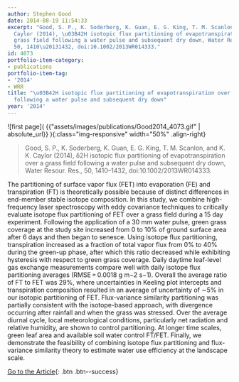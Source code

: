 ```yaml
---
author: Stephen Good
date: 2014-08-19 11:54:33
excerpt: "Good, S. P., K. Soderberg, K. Guan, E. G. King, T. M. Scanlon, and K. K.
  Caylor (2014), \u03B42H isotopic flux partitioning of evapotranspiration over a
  grass field following a water pulse and subsequent dry down, Water Resour. Res.,
  50, 1410\u20131432, doi:10.1002/2013WR014333."
id: 4073
portfolio-item-category:
- publications
portfolio-item-tag:
- '2014'
- WRR
title: "\u03B42H isotopic flux partitioning of evapotranspiration over a grass field
  following a water pulse and subsequent dry down"
year: '2014'
---
```


![first page]( {{"assets/images/publications/Good2014_4073.gif" | absolute_url}} ){:class="img-responsive" width="50%" .align-right}

> Good, S. P., K. Soderberg, K. Guan, E. G. King, T. M. Scanlon, and K. K. Caylor (2014), δ2H isotopic flux partitioning of evapotranspiration over a grass field following a water pulse and subsequent dry down, Water Resour. Res., 50, 1410–1432, doi:10.1002/2013WR014333.


The partitioning of surface vapor flux (FET) into evaporation (FE) and transpiration (FT) is theoretically possible because of distinct differences in end-member stable isotope composition. In this study, we combine high-frequency laser spectroscopy with eddy covariance techniques to critically evaluate isotope flux partitioning of FET over a grass field during a 15 day experiment. Following the application of a 30 mm water pulse, green grass coverage at the study site increased from 0 to 10% of ground surface area after 6 days and then began to senesce. Using isotope flux partitioning, transpiration increased as a fraction of total vapor flux from 0% to 40% during the green-up phase, after which this ratio decreased while exhibiting hysteresis with respect to green grass coverage. Daily daytime leaf-level gas exchange measurements compare well with daily isotope flux partitioning averages (RMSE = 0.0018 g m−2 s−1). Overall the average ratio of FT to FET was 29%, where uncertainties in Keeling plot intercepts and transpiration composition resulted in an average of uncertainty of ∼5% in our isotopic partitioning of FET. Flux-variance similarity partitioning was partially consistent with the isotope-based approach, with divergence occurring after rainfall and when the grass was stressed. Over the average diurnal cycle, local meteorological conditions, particularly net radiation and relative humidity, are shown to control partitioning. At longer time scales, green leaf area and available soil water control FT/FET. Finally, we demonstrate the feasibility of combining isotope flux partitioning and flux-variance similarity theory to estimate water use efficiency at the landscape scale.


[Go to the Article](http://onlinelibrary.wiley.com/doi/10.1002/2013WR014333/abstract){: .btn .btn--success}